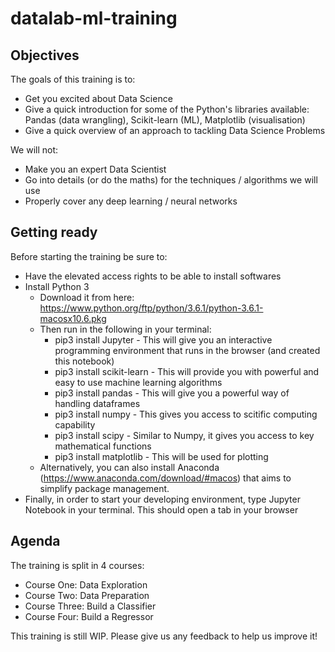 # datalab-ml-training

## Objectives
The goals of this training is to:
- Get you excited about Data Science
- Give a quick introduction for some of the Python's libraries available: Pandas (data wrangling), Scikit-learn (ML), Matplotlib (visualisation)
- Give a quick overview of an approach to tackling Data Science Problems

We will not:
- Make you an expert Data Scientist
- Go into details (or do the maths) for the techniques / algorithms we will use
- Properly cover any deep learning / neural networks

## Getting ready
Before starting the training be sure to:
- Have the elevated access rights to be able to install softwares
- Install Python 3
  - Download it from here: https://www.python.org/ftp/python/3.6.1/python-3.6.1-macosx10.6.pkg
  - Then run in the following in your terminal:
    - pip3 install Jupyter - This will give you an interactive programming environment that runs in the browser (and created this notebook)
    - pip3 install scikit-learn - This will provide you with powerful and easy to use machine learning algorithms
    - pip3 install pandas - This will give you a powerful way of handling dataframes
    - pip3 install numpy - This gives you access to scitific computing capability
    - pip3 install scipy - Similar to Numpy, it gives you access to key mathematical functions
    - pip3 install matplotlib - This will be used for plotting
  - Alternatively, you can also install Anaconda (https://www.anaconda.com/download/#macos) that aims to simplify package management.
- Finally, in order to start your developing environment, type Jupyter Notebook in your terminal. This should open a tab in your browser

## Agenda
The training is split in 4 courses:
- Course One: Data Exploration
- Course Two: Data Preparation
- Course Three: Build a Classifier
- Course Four: Build a Regressor

This training is still WIP. Please give us any feedback to help us improve it!
